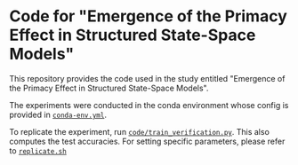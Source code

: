 # Code for "Emergence of the Primacy Effect in Structured State-Space Models"

This repository provides the code used in the study entitled "Emergence of the Primacy Effect in Structured State-Space Models".

The experiments were conducted in the conda environment whose config is provided in [`conda-env.yml`](conda-env.yml).

To replicate the experiment, run [`code/train_verification.py`](code/train_verification.py).
This also computes the test accuracies.
For setting specific parameters, please refer to [`replicate.sh`](replicate.sh)